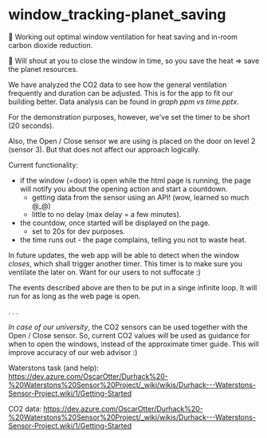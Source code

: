 # window_tracking-planet_saving
💙 Working out optimal window ventilation for heat saving and in-room carbon dioxide reduction. 

💛 Will shout at you to close the window in time, so you save the heat => save the planet resources.

We have analyzed the CO2 data to see how the general ventilation frequently and duration can be adjusted. This is for the app to fit our building better. Data analysis can be found in *graph ppm vs time.pptx*.

For the demonstration purposes, however, we've set the timer to be short (20 seconds). 

Also, the Open / Close sensor we are using is placed on the door on level 2 (sensor 3). But that does not affect our approach logically.


Current functionality:
- if the window (=door) is open while the html page is running, the page will notify you about the opening action and start a countdown.
  - getting data from the sensor using an API! (wow, learned so much @_@)
  - little to no delay (max delay = a few minutes).
- the countdow, once started will be displayed on the page.
  - set to 20s for dev purposes.
- the time runs out - the page complains, telling you not to waste heat.


In future updates, the web app will be able to detect when the window *closes*, which shall trigger another timer. This timer is to make sure you ventilate the later on. Want for our users to not suffocate :)

The events described above are then to be put in a singe infinite loop. It will run for as long as the web page is open.

.
.
.

*In case of our university*, the CO2 sensors can be used together with the Open / Close sensor. So, current CO2 values will be used as guidance for when to open the windows, instead of the approximate timer guide. This will improve accuracy of our web advisor :)

Waterstons task (and help):
https://dev.azure.com/OscarOtter/Durhack%20-%20Waterstons%20Sensor%20Project/_wiki/wikis/Durhack---Waterstons-Sensor-Project.wiki/1/Getting-Started

CO2 data:
https://dev.azure.com/OscarOtter/Durhack%20-%20Waterstons%20Sensor%20Project/_wiki/wikis/Durhack---Waterstons-Sensor-Project.wiki/1/Getting-Started
